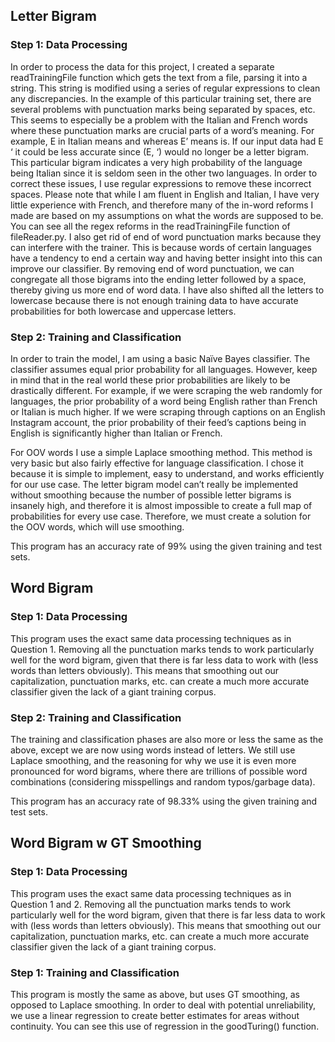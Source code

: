 ## Letter Bigram

### Step 1: Data Processing
In order to process the data for this project, I created a separate readTrainingFile function which gets the text from a file, parsing it into a string. This string is modified using a series of regular expressions to clean any discrepancies. In the example of this particular training set, there are several problems with punctuation marks being separated by spaces, etc. This seems to especially be a problem with the Italian and French words where these punctuation marks are crucial parts of a word’s meaning. For example, E in Italian means and whereas E’ means is. If our input data had E ‘ it could be less accurate since (E, ‘) would no longer be a letter bigram. This particular bigram indicates a very high probability of the language being Italian since it is seldom seen in the other two languages. In order to correct these issues, I use regular expressions to remove these incorrect spaces. Please note that while I am fluent in English and Italian, I have very little experience with French, and therefore many of the in-word reforms I made are based on my assumptions on what the words are supposed to be. You can see all the regex reforms in the readTrainingFile function of fileReader.py. I also get rid of end of word punctuation marks because they can interfere with the trainer. This is because words of certain languages have a tendency to end a certain way and having better insight into this can improve our classifier. By removing end of word punctuation, we can congregate all those bigrams into the ending letter followed by a space, thereby giving us more end of word data. I have also shifted all the letters to lowercase because there is not enough training data to have accurate probabilities for both lowercase and uppercase letters.

### Step 2: Training and Classification
In order to train the model, I am using a basic Naïve Bayes classifier. The classifier assumes equal prior probability for all languages. However, keep in mind that in the real world these prior probabilities are likely to be drastically different. For example, if we were scraping the web randomly for languages, the prior probability of a word being English rather than French or Italian is much higher. If we were scraping through captions on an English Instagram account, the prior probability of their feed’s captions being in English is significantly higher than Italian or French. 

For OOV words I use a simple Laplace smoothing method. This method is very basic but also fairly effective for language classification. I chose it because it is simple to implement, easy to understand, and works efficiently for our use case. The letter bigram model can’t really be implemented without smoothing because the number of possible letter bigrams is insanely high, and therefore it is almost impossible to create a full map of probabilities for every use case. Therefore, we must create a solution for the OOV words, which will use smoothing. 

This program has an accuracy rate of 99% using the given training and test sets.


## Word Bigram

### Step 1: Data Processing

This program uses the exact same data processing techniques as in Question 1. Removing all the punctuation marks tends to work particularly well for the word bigram, given that there is far less data to work with (less words than letters obviously). This means that smoothing out our capitalization, punctuation marks, etc. can create a much more accurate classifier given the lack of a giant training corpus.

### Step 2: Training and Classification

The training and classification phases are also more or less the same as the above, except we are now using words instead of letters. We still use Laplace smoothing, and the reasoning for why we use it is even more pronounced for word bigrams, where there are trillions of possible word combinations (considering misspellings and random typos/garbage data).

This program has an accuracy rate of 98.33% using the given training and test sets.


## Word Bigram w GT Smoothing

### Step 1: Data Processing

This program uses the exact same data processing techniques as in Question 1 and 2. Removing all the punctuation marks tends to work particularly well for the word bigram, given that there is far less data to work with (less words than letters obviously). This means that smoothing out our capitalization, punctuation marks, etc. can create a much more accurate classifier given the lack of a giant training corpus.

### Step 1: Training and Classification

This program is mostly the same as above, but uses GT smoothing, as opposed to Laplace smoothing. In order to deal with potential unreliability, we use a linear regression to create better estimates for areas without continuity. You can see this use of regression in the goodTuring() function. 


